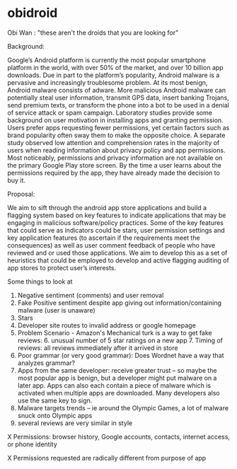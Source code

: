 obidroid
========

Obi Wan : "these aren't the droids that you are looking for"

Background:

Google’s Android platform is currently the most popular smartphone platform in the world, with over 50% of the market, and over 10 billion app downloads. Due in part to the platform’s popularity, Android malware is a pervasive and increasingly troublesome problem. At its most benign, Android malware consists of adware. More malicious Android malware can potentially steal user information, transmit GPS data, insert banking Trojans, send premium texts, or transform the phone into a bot to be used in a denial of service attack or spam campaign. Laboratory studies provide some background on user motivation in installing apps and granting permission. Users prefer apps requesting fewer permissions, yet certain factors such as brand popularity often sway them to make the opposite choice. A separate study observed low attention and comprehension rates in the majority of users when reading information about privacy policy and app permissions. Most noticeably, permissions and privacy information are not available on the primary Google Play store screen. By the time a user learns about the permissions required by the app, they have already made the decision to buy it.   


Proposal: 

 We aim to sift through the android app store applications and build a flagging system based on key features to indicate applications that may be engaging in malicious software/policy practices.
Some of the key features that could serve as indicators could be stars, user permission settings and key application features (to ascertain if the requirements meet the consequences) as well as user comment feedback of people who have reviewed and or used those applications. 
We aim to develop this as a set of heuristics that could be employed to develop and active flagging auditing of app stores to protect user’s interests. 

Some things to look at

1. Negative sentiment (comments) and user removal
2. Fake Positive sentiment despite app giving out information/containing malware (user is unaware)
3. Stars
4. Developer site routes to invalid address or google homepage
5. Problem Scenario - Amazon's Mechanical turk is a way to get fake reviews: 
   6. unusual number of 5 star ratings on a new app
   7. Timing of reviews:  all reviews immediately after it arrived in store
8. Poor grammar (or very good grammar):  Does Wordnet have a way that analyzes grammar?
9. Apps from the same developer:  receive greater trust – so maybe the most popular app is benign, but a developer might put malware on a later app. Apps can also each contain a piece of malware which is activated when multiple apps are downloaded. Many developers also use the same key to sign.
10. Malware targets trends – ie around the Olympic Games, a lot of malware snuck onto Olympic apps
11. several reviews are very similar in style


X Permissions: browser history, Google accounts, contacts, internet access, or phone identity

X Permissions requested are radically different from purpose of app



